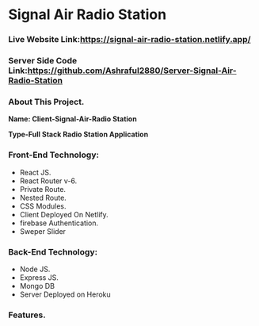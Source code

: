 # Signal Air Radio Station
### Live Website Link:https://signal-air-radio-station.netlify.app/
### Server Side Code Link:https://github.com/Ashraful2880/Server-Signal-Air-Radio-Station

### About This Project.

**Name: Client-Signal-Air-Radio Station**

**Type-Full Stack Radio Station Application**

### Front-End Technology:

* React JS.
* React Router v-6.
* Private Route.
* Nested Route.
* CSS Modules.
* Client Deployed On Netlify.
* firebase Authentication.
* Sweper Slider

### Back-End Technology:

* Node JS.
* Express JS.
* Mongo DB
* Server Deployed on Heroku

### Features.
